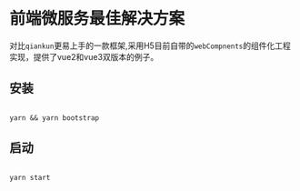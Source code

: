 # 前端微服务最佳解决方案

对比`qiankun`更易上手的一款框架,采用H5目前自带的`webCompnents`的组件化工程实现，提供了vue2和vue3双版本的例子。

## 安装

```shell

yarn && yarn bootstrap

```

## 启动

```shell

yarn start

```
